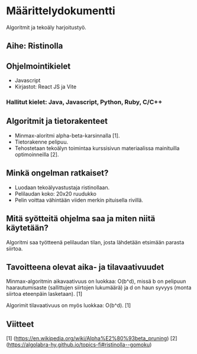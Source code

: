 # Määrittelydokumentti

Algoritmit ja tekoäly harjoitustyö.

## Aihe: Ristinolla

## Ohjelmointikielet
- Javascript
- Kirjastot: React JS ja Vite

### Hallitut kielet: Java, Javascript, Python, Ruby, C/C++

## Algoritmit ja tietorakenteet
- Minmax-aloritmi alpha-beta-karsinnalla [1].
- Tietorakenne pelipuu.
- Tehostetaan tekoälyn toimintaa kurssisivun materiaalissa mainituilla optimoinneilla [2].

## Minkä ongelman ratkaiset?
- Luodaan tekoälyvastustaja ristinollaan.
- Pelilaudan koko: 20x20 ruudukko
- Pelin voittaa vähintään viiden merkin pituisella rivillä.

## Mitä syötteitä ohjelma saa ja miten niitä käytetään? 
Algoritmi saa työtteenä pelilaudan tilan, josta lähdetään etsimään parasta siirtoa.

## Tavoitteena olevat aika- ja tilavaativuudet
Minmax-algoritmin aikavaativuus on luokkaa: O(b^d), missä b on pelipuun haarautumisaste (sallittujen siirtojen
lukumäärä) ja d on haun syvyys (monta siirtoa eteenpäin lasketaan). [1]

Algorimit tilavaativuus on myös luokkaa: O(b^d). [1]

## Viitteet
[1] (https://en.wikipedia.org/wiki/Alpha%E2%80%93beta_pruning)
[2] (https://algolabra-hy.github.io/topics-fi#ristinolla--gomoku)
